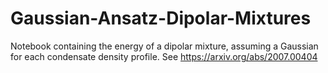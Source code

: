 # Gaussian-Ansatz-Dipolar-Mixtures
Notebook containing the energy of a dipolar mixture, assuming a Gaussian for each condensate density profile. See https://arxiv.org/abs/2007.00404
